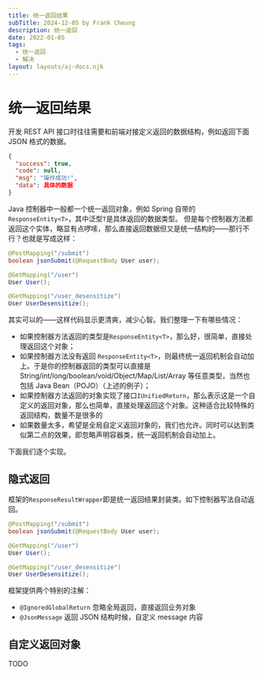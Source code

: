 ```yaml
---
title: 统一返回结果
subTitle: 2024-12-05 by Frank Cheung
description: 统一返回
date: 2022-01-05
tags:
  - 统一返回
  - 解决
layout: layouts/aj-docs.njk
---
```


# 统一返回结果
开发 REST API 接口时往往需要和前端对接定义返回的数据结构，例如返回下面 JSON 格式的数据。
```json
{
  "success": true,
  "code": null,
  "msg": "操作成功!",
  "data": 具体的数据
}
```

Java 控制器中一般都一个统一返回对象，例如 Spring 自带的`ResponseEntity<T>`，其中泛型`T`是具体返回的数据类型。
但是每个控制器方法都返回这个实体，略显有点啰嗦，那么直接返回数据但又是统一结构的——那行不行？也就是写成这样：


```java
@PostMapping("/submit")
boolean jsonSubmit(@RequestBody User user);

@GetMapping("/user")
User User();

@GetMapping("/user_desensitize")
User UserDesensitize();
```

其实可以的——这样代码显示更清爽，减少心智。我们整理一下有哪些情况：

- 如果控制器方法返回的类型是`ResponseEntity<T>`，那么好，很简单，直接处理返回这个对象；
- 如果控制器方法没有返回 `ResponseEntity<T>`，则最终统一返回机制会自动加上。于是你的控制器返回的类型可以直接是 String/int/long/boolean/void/Object/Map/List/Array 等任意类型，当然也包括 Java Bean（POJO）（上述的例子）；
- 如果控制器方法返回的对象实现了接口`IUnifiedReturn`，那么表示这是一个自定义的返回对象，那么也简单，直接处理返回这个对象。这种适合比较特殊的返回结构，数量不是很多的
- 如果数量太多，希望是全局自定义返回对象的，我们也允许。同时可以达到类似第二点的效果，即忽略声明容器类，统一返回机制会自动加上。

下面我们逐个实现。

## 隐式返回

框架的`ResponseResultWrapper`即是统一返回结果封装类。如下控制器写法自动返回。

```java
@PostMapping("/submit")
boolean jsonSubmit(@RequestBody User user);

@GetMapping("/user")
User User();

@GetMapping("/user_desensitize")
User UserDesensitize();
```

框架提供两个特别的注解：

- `@IgnoredGlobalReturn` 忽略全局返回，直接返回业务对象
- `@JsonMessage` 返回 JSON 结构时候，自定义 message 内容

## 自定义返回对象

TODO
